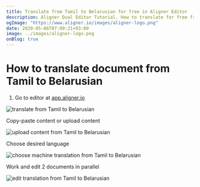 ```yaml
---
title: Translate from Tamil to Belarusian for free in Aligner Editor
description: Aligner Dual Editor Tutorial. How to translate for free from Tamil to Belarusian. Aligner is multilingual document management platform. 
ogImage: "https://www.aligner.io/images/aligner-logo.png"
date: 2020-05-06T07:09:21+03:00
image: ../images/aligner-logo.png
onBlog: true
---
```


# How to translate document from Tamil to Belarusian

1. Go to editor at [app.aligner.io](https://app.aligner.io "Aligner App web page")

![translate from Tamil to Belarusian](../aligner-blank-editor.png "translate from Tamil to Belarusian")

Copy-paste content or upload content

![upload content from Tamil to Belarusian](../aligner-uploaded-document.png "upload content from Tamil to Belarusian")

Choose desired language

![choose machine translation from Tamil to Belarusian](../aligner-language-dropdown.png "choose machine translation from Tamil to Belarusian")

Work and edit 2 documents in parallel

![edit translation from Tamil to Belarusian](../aligner-double-sitded-editor.png "edit translation from Tamil to Belarusian")

